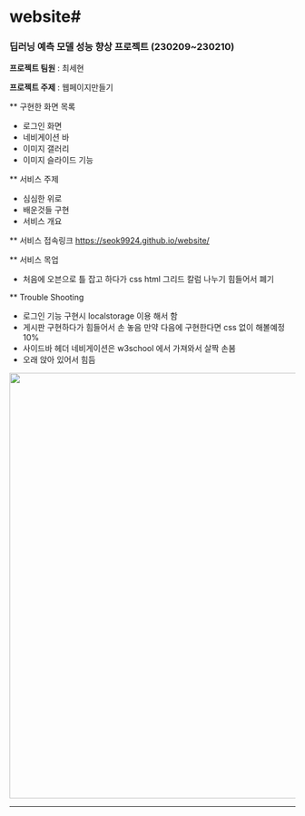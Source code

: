 # website#
### 딥러닝 예측 모델 성능 향상 프로젝트 (230209~230210)

**프로젝트 팀원** : 최세현

**프로젝트 주제** : 웹페이지만들기

** 구현한 화면 목록
- 로그인 화면
- 네비게이션 바 
- 이미지 갤러리
- 이미지 슬라이드 기능

** 서비스 주제
- 심심한 위로
- 배운것들 구현
- 서비스 개요 

** 서비스 접속링크
https://seok9924.github.io/website/

** 서비스 목업
- 처음에 오븐으로 틀 잡고 하다가 css html 그리드 칼럼 나누기 힘들어서 폐기

** Trouble Shooting 
- 로그인 기능 구현시 localstorage 이용 해서 함
- 게시판 구현하다가 힘들어서 손 놓음 만약 다음에 구현한다면 css 없이 해볼예정 10%
- 사이드바 헤더 네비게이션은 w3school 에서 가져와서 살짝 손봄 
- 오래 앉아 있어서 힘듬

<div align='center'>
  <img src="https://api.cdn.visitjeju.net/photomng/imgpath/201904/12/c43b23a1-2d6c-48cb-b42b-14b5e54efe3a.jpg" width="750">
</div>
<hr/>

